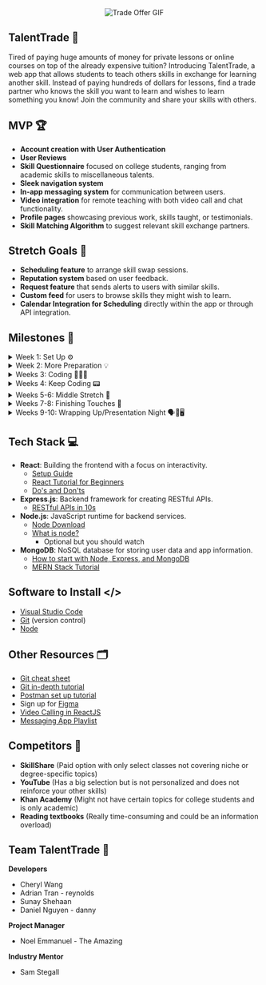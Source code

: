 <div align="center">
  <img src="https://media1.tenor.com/m/l1zSfOzSjIwAAAAC/trade-offer.gif" alt="Trade Offer GIF">
</div>

## TalentTrade 🤝

Tired of paying huge amounts of money for private lessons or online courses on top of the already expensive tuition? Introducing TalentTrade, a web app that allows students to teach others skills in exchange for learning another skill. Instead of paying hundreds of dollars for lessons, find a trade partner who knows the skill you want to learn and wishes to learn something you know! Join the community and share your skills with others.

## MVP 🏆

- **Account creation with User Authentication**
- **User Reviews** 
- **Skill Questionnaire** focused on college students, ranging from academic skills to miscellaneous talents.
- **Sleek navigation system** 
- **In-app messaging system** for communication between users.
- **Video integration** for remote teaching with both video call and chat functionality.
- **Profile pages** showcasing previous work, skills taught, or testimonials.
- **Skill Matching Algorithm** to suggest relevant skill exchange partners.

## Stretch Goals 💪

- **Scheduling feature** to arrange skill swap sessions.
- **Reputation system** based on user feedback.
- **Request feature** that sends alerts to users with similar skills.
- **Custom feed** for users to browse skills they might wish to learn.
- **Calendar Integration for Scheduling** directly within the app or through API integration.

## Milestones 🎯

<details>
  <summary>Week 1: Set Up ⚙️</summary>
  
  - Discuss team roles (frontend/backend) and finalize project/tech stack.
  - Set up communication channels and development environments.
  - Review GitHub basics:
    - Create branches.
  - Start designing in Figma.
  - Learn the basics of the tech stack (watch videos and code along).
<br></details>

<details>
  <summary>Week 2: More Preparation 💡</summary>
  
  - **Front End:**
    - Review and brainstorm UI/UX design ideas.
    - Complete the base Figma Design.
  - **Back End:**
    - Set up User Authentication and Database.
    - Work on video integration.
    - Design Database Schemas.
  - Collaborate on app functionality details.
  - Ensure everyone is aligned on the project vision and resolve any conflicts (e.g., handling users without a tradeable talent).
<br></details>

<details>
  <summary>Weeks 3: Coding 👨🏻‍💻</summary>
  
  - **Front End:**
    - Start developing frontend components.
    - Work on:
      - Login/Signup Page
      - Home Page
      - Profile Page
  - **Back End:**
    - Complete user data storage and retrieval in databases.
    - Develop talent trading recommendation algorithm.
<br></details>

<details>
  <summary>Weeks 4: Keep Coding 📟</summary>
  
  - **Front End:**
    - Work on:
      - Connections Page
      - Messaging
      - Video Calling
      - Implement Settings Page for user preferences.
  - **Back End:**
    - Implement in-app messaging system.
    - Integrate video sharing (explore APIs like WebRTC, Agora, or Twilio).
<br></details>

<details>
  <summary>Weeks 5-6: Middle Stretch 👾</summary>
  
  - **Front End:**
    - Finalize Login/Signup, Home, Profile, Messaging, Connections, and Settings pages.
    - Determine implementation for Video Calling.
  - **Back End:**
    - Finish talent trading algorithm.
    - Implement a basic rating system for evaluating traders.
<br></details>

<details>
  <summary>Weeks 7-8: Finishing Touches 👔</summary>
  
  - Finalize backend and frontend integration.
  - Plan and brainstorm for the presentation.
  - Work on stretch goals
  - Ensure connectivity between frontend and backend.
<br></details>

<details>
  <summary>Weeks 9-10: Wrapping Up/Presentation Night 🗣🎤🖥️</summary>
  
  - Complete any remaining stretch goals.
  - Prepare and practice the presentation.
  - Present to stakeholders.
<br></details>

## Tech Stack 💻

- **React**: Building the frontend with a focus on interactivity.
  - [Setup Guide](https://legacy.reactjs.org/tutorial/tutorial.html#setup-for-the-tutorial)
  - [React Tutorial for Beginners](https://youtu.be/SqcY0GlETPk?si=7m4sb_bs-ksPQLkv)
  - [Do's and Don'ts](https://www.youtube.com/watch?v=b0IZo2Aho9Y)
- **Express.js**: Backend framework for creating RESTful APIs.
  - [RESTful APIs in 10s](https://www.youtube.com/watch?v=-MTSQjw5DrM) 
- **Node.js**: JavaScript runtime for backend services.
  - [Node Download](https://nodejs.org/en/download/prebuilt-installer)
  - [What is node?](https://www.codecademy.com/article/what-is-node)
    - Optional but you should watch 
- **MongoDB**: NoSQL database for storing user data and app information.
  - [How to start with Node, Express, and MongoDB](https://www.youtube.com/watch?v=P5QbE9aRCLQ&list=PLaAoUJDWH9WrPXMOkqHHsPHxbhvRDqryM)
  - [MERN Stack Tutorial](https://www.youtube.com/watch?v=ExcRbA7fy_A&list=PL4cUxeGkcC9h77dJ-QJlwGlZlTd4ecZOA)

## Software to Install </>

-   [Visual Studio Code](https://code.visualstudio.com/)
-   [Git](https://git-scm.com/downloads) (version control)
-   [Node](https://nodejs.org/en/download/prebuilt-installer)

## Other Resources 🗂️

-   [Git cheat sheet](https://education.github.com/git-cheat-sheet-education.pdf)
-   [Git in-depth tutorial](https://youtu.be/RGOj5yH7evk)
-   [Postman set up tutorial](https://youtu.be/3eHJkcA8mTs)    
-   Sign up for [Figma](https://www.figma.com/signup)
-   [Video Calling in ReactJS](https://www.youtube.com/watch?v=ENakkm58Uyw)
-   [Messaging App Playlist](https://www.youtube.com/playlist?list=PL63c_Ws9ecIRZ6njHRi3cuCkNSfzqyLBn)

## Competitors 🤼

- **SkillShare** (Paid option with only select classes not covering niche or degree-specific topics)
- **YouTube** (Has a big selection but is not personalized and does not reinforce your other skills)
- **Khan Academy** (Might not have certain topics for college students and is only academic)
- **Reading textbooks** (Really time-consuming and could be an information overload)

## Team TalentTrade 🙌

**Developers**
- Cheryl Wang
- Adrian Tran - reynolds
- Sunay Shehaan
- Daniel Nguyen - danny

**Project Manager**
- Noel Emmanuel - The Amazing
  
**Industry Mentor**
- Sam Stegall
